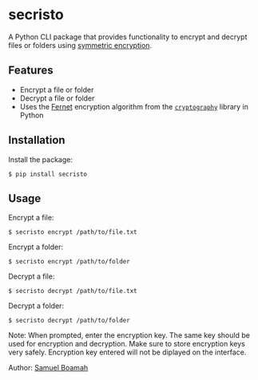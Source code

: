 # secristo

A Python CLI package that provides functionality to encrypt and decrypt files or folders using [symmetric encryption](https://www.sciencedirect.com/topics/computer-science/symmetric-encryption#:~:text=Symmetric%20encryption%20uses%20a%20single,kept%20secret%20from%20third%20parties.).

## Features

- Encrypt a file or folder
- Decrypt a file or folder
- Uses the [Fernet](https://www.comparitech.com/blog/information-security/what-is-fernet/) encryption algorithm from the [`cryptography`](https://pypi.org/project/cryptography/) library in Python

## Installation

Install the package:

```shell
$ pip install secristo
```

## Usage

Encrypt a file:
```shell
$ secristo encrypt /path/to/file.txt
```

Encrypt a folder:
```shell
$ secristo encrypt /path/to/folder
```

Decrypt a file:
```shell
$ secristo decrypt /path/to/file.txt
```

Decrypt a folder:
```shell
$ secristo decrypt /path/to/folder
```


Note: When prompted, enter the encryption key. The same key should be used for encryption and decryption. 
Make sure to store encryption keys very safely. Encryption key entered will not be diplayed on the interface. 

Author: [Samuel Boamah](https://github.com/samboamah)